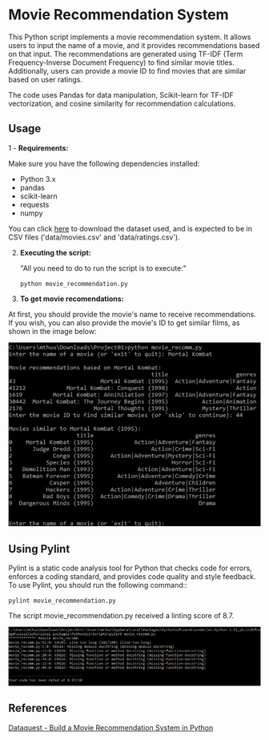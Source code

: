 # Movie Recommendation System

This Python script implements a movie recommendation system. It allows users to input the name of a movie, and it provides recommendations based on that input. The recommendations are generated using TF-IDF (Term Frequency-Inverse Document Frequency) to find similar movie titles. Additionally, users can provide a movie ID to find movies that are similar based on user ratings.

The code uses Pandas for data manipulation, Scikit-learn for TF-IDF vectorization, and cosine similarity for recommendation calculations.

## Usage

1 - **Requirements:**

   Make sure you have the following dependencies installed:
   - Python 3.x
   - pandas
   - scikit-learn
   - requests
   - numpy

   You can click [here](https://files.grouplens.org/datasets/movielens/ml-25m.zip) to download the dataset used, and is expected to be in CSV files ('data/movies.csv' and 'data/ratings.csv').

2. **Executing the script:**

   "All you need to do to run the script is to execute:"

   ```
   python movie_recommendation.py
   ```

3. **To get movie recomendations:**

At first, you should provide the movie's name to receive recommendations. If you wish, you can also provide the movie's ID to get similar films, as shown in the image below:

![code output](https://github.com/mthwk/mlops2023/blob/74468e199e619f3a1c04881b2214888ad0a0e298/Python_Essentials_for_MLOps/Project_01/images/output.png)


## Using Pylint

Pylint is a static code analysis tool for Python that checks code for errors, enforces a coding standard, and provides code quality and style feedback. To use Pylint, you should run the following command::

```
pylint movie_recommendation.py
```

The script movie_recommendation.py received a linting score of 8.7.

![Pylint result](https://github.com/mthwk/mlops2023/blob/74468e199e619f3a1c04881b2214888ad0a0e298/Python_Essentials_for_MLOps/Project_01/images/pylint.png)

## References
[Dataquest - Build a Movie Recommendation System in Python](https://github.com/dataquestio/project-walkthroughs/blob/master/movie_recs/movie_recommendations.ipynb)
